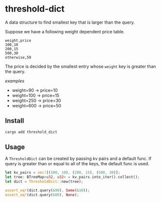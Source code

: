 # threshold-dict
A data structure to find smallest key that is larger than the query.

Suppose we have a following weight dependent price table.

```
weight,price
100,10
200,15
500,30
otherwise,50
```

The price is decided by the smallest entry whose `weight` key is greater than the query. 

*examples*

- weight=90 -> price=10
- weight=100 -> price=15
- weight=250 -> price=30
- weight=600 -> price=50

## Install

```sh
cargo add threshold_dict
```

## Usage

A `ThresholdDict` can be created by passing kv pairs and a default func. If query is greater than or equal to all of the keys, the default func is used.

```rust
let kv_pairs = vec![(100, 10), (200, 15), (500, 30)];
let tree: BTreeMap<u32, u32> = kv_pairs.into_iter().collect();
let dict = ThresholdDict::new(tree);

assert_eq!(dict.query(&90), Some(&10));
assert_eq!(dict.query(600), None);
```